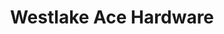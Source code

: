 ---
title: "Westlake Ace Hardware"
url: /lawrence/westlake-ace-hardware-west-23rd-street/
shop: doityourself
---